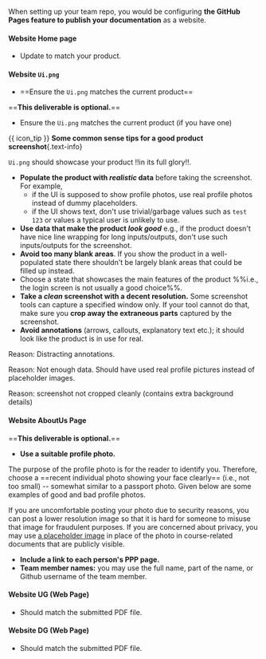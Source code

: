 When setting up your team repo, you would be configuring **the GitHub Pages feature to publish your documentation** as a website.

#### <span class="badge bg-info">Website</span> <span class="text-info">Home page</span>

* Update to match your product.

<div tags="m--cs2103 m--cs2113 m--tic4002">

#### <span class="badge bg-info">Website</span> <span class="text-info">`Ui.png`</span>

<div tags="m--cs2103 m--tic4002">

* ==Ensure the `Ui.png` matches the current product==
</div>
<div tags="m--cs2113 m--tic4001">

==**This deliverable is optional.**==

* Ensure the `Ui.png` matches the current product (if you have one)
</div>

<div class="indented-level3" id="tips-for-product-screenshot">

<box>

{{ icon_tip }} **Some common sense tips for a good product screenshot**{.text-info}

`Ui.png` should showcase your product !!in its full glory!!.
* **Populate the product with _realistic_ data** before taking the screenshot. For example,
  * if the UI is supposed to show profile photos, use real profile photos instead of dummy placeholders.
  * if the UI shows text, don't use trivial/garbage values such as `test 123` or values a
  typical user is unlikely to use.
* **Use data that make the product _look good_** e.g., if the product doesn't have nice line wrapping for long inputs/outputs, don't use such inputs/outputs for the screenshot.
* **Avoid too many blank areas**. If you show the product in a well-populated state there shouldn't be largely blank areas that could be filled up instead.
* Choose a state that showcases the main features of the product %%i.e., the login screen is not usually a good choice%%.
* **Take a _clean_ screenshot with a decent resolution.** Some screenshot tools can capture a specified window only. If your tool cannot do that, make sure you **crop away the extraneous parts** captured by the screenshot.
* **Avoid annotations** (arrows, callouts, explanatory text etc.); it should look like the product is in use for real.

<panel tags="m--cs2103 m--tic4002" type="seamless" header="Examples" expanded >

<tabs>
<tab header=":-1: Not Good">

Reason: Distracting annotations.

<pic src="images/Ui-notGood1.png" width="600" />

</tab>
<tab header=":-1: Not Good">

Reason: Not enough data. Should have used real profile pictures instead of placeholder images.

<pic src="images/Ui-notGood2.png" width="600" />

</tab>
<tab header=":-1: Not Good">

Reason: screenshot not cropped cleanly (contains extra background details)

<pic src="images/Ui-notGood3.png" width="600" />

</tab>
<tab header=":+1: Good">

<pic src="images/Ui-good1.png" width="600" />

</tab>
<tab header=":+1: Good">

<pic src="https://ay1920s2-cs2103-w15-2.github.io/main/images/Ui.png" width="600" />

</tab>
</tabs>

</panel>

</box>
</div>

</div>

#### <span class="badge bg-info">Website</span> <span class="text-info">AboutUs Page</span>

<div tags="m--cs2113 m--tic4001">

==**This deliverable is optional.**==
</div>

* **Use a suitable profile photo.**
<div id="profile-photo" class="indented-level2">

The purpose of the profile photo is for the reader to identify you. Therefore, choose a ==recent individual photo showing your face clearly== (i.e., not too small) -- somewhat similar to a passport photo. Given below are some examples of good and bad profile photos.<br>
<pic src="{{baseUrl}}/admin/images/profilephotos.png" style="width: 365.33px"></pic>

If you are uncomfortable posting your photo due to security reasons, you can post a lower resolution image so that it is hard for someone to misuse that image for fraudulent purposes. If you are concerned about privacy, you may use [a placeholder image](https://en.wikipedia.org/wiki/File:Portrait_placeholder.png) in place of the photo in course-related documents that are publicly visible.

</div>

* **Include a link to each person's PPP page.**
* **Team member names:** you may use the full name, part of the name, or Github username of the team member.

#### <span class="badge bg-info">Website</span> <span class="text-info">UG (Web Page)</span>

* Should match the submitted PDF file.

#### <span class="badge bg-info">Website</span> <span class="text-info">DG (Web Page)</span>

* Should match the submitted PDF file.
